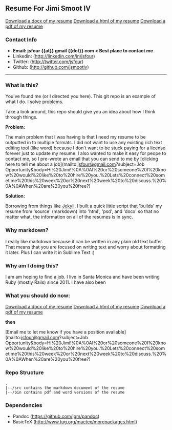## Resume For Jimi Smoot IV
[Download a docx of my resume](https://github.com/jsmootiv/resume/raw/master/bin/jimiSmootResume.docx)
[Download a html of my resume](https://github.com/jsmootiv/resume/raw/master/bin/jimiSmootResume.html)
[Download a pdf of my resume](https://github.com/jsmootiv/resume/raw/master/bin/jimiSmootResume.pdf)

### Contact Info
- **Email: jsfour {{at}} gmail {{dot}} com < Best place to contact me**
- Linkedin: (http://linkedin.com/in/jsfour)
- Twitter: (http://twitter.com/jsfour)
- Github: (http://github.com/jsmootiv)

---

### What is this?

You've found me (or I directed you here). This git repo is an example of what I do. I solve problems. 

Take a look around, this repo should give you an idea about how I think through things.

**Problem:**

The main problem that I was having is that I need my resume to be outputted in to multiple formats. I did not want to use any existing rich text editing tool (like word) because I don't want to be stuck paying for a license forever just to update my resume. I also wanted to make it easy for peope to contact me, so I pre-wrote an email that you can send to me by [clicking here to tell me about a job](mailto:jsfour@gmail.com?subject=Job Opportunity&body=Hi%20Jimi!%0A%0AI%20or%20someone%20I%20know%20would%20like%20to%20hire%20you.%20Lets%20connect%20sometime%20this%20week%20or%20next%20week%20to%20discuss.%20%0A%0AWhen%20are%20you%20free?)

**Solution:**

Borrowing from things like [Jekyll](http://jekyllrb.com), I built a quick little script that 'builds' my resume from 'source' (markdown) into 'html', 'psd', and 'docx' so that no matter what, the information on all of the resumes is in sync.

### Why markdown?
I really like markdown because it can be written in any plain old text buffer. That means that you are focused on writing text and worry about formatting it later. Plus I can write it in Sublime Text :)

### Why am I doing this?
I am am hoping to find a job. I live in Santa Monica and have been writing Ruby (mostly Rails) since 2011. I have also been 


### What you should do now:
[Download a docx of my resume](https://github.com/jsmootiv/resume/raw/master/bin/jimiSmootResume.docx)
[Download a html of my resume](https://github.com/jsmootiv/resume/raw/master/bin/jimiSmootResume.html)
[Download a pdf of my resume](https://github.com/jsmootiv/resume/raw/master/bin/jimiSmootResume.pdf)

**then**

[Email me to let me know if you have a position available](mailto:jsfour@gmail.com?subject=Job Opportunity&body=Hi%20Jimi!%0A%0AI%20or%20someone%20I%20know%20would%20like%20to%20hire%20you.%20Lets%20connect%20sometime%20this%20week%20or%20next%20week%20to%20discuss.%20%0A%0AWhen%20are%20you%20free?)


### Repo Structure
```
.
|--/src contains the markdown document of the resume
|--/bin contains pdf and word versions of the resume
```

### Dependencies
- Pandoc (https://github.com/jgm/pandoc)
- BasicTeX (http://www.tug.org/mactex/morepackages.html)